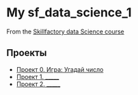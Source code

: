 # My sf_data_science_1
From the [Skillfactory data Science course](https://skillfactory.ru/data-scientist-pro)

## Проекты

* [ Проект 0. Игра: Угадай число](https://github.com/kirill98m1/sf_data_science_1/tree/main/project_0)
* [Проект 1. _____](____)
* [Проект 2. _____](____)

